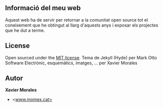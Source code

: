 ## Informació del meu web
Aquest web ha de servir per retornar a la comunitat open source tot el coneixement que he obtingut al llarg d'aquests anys i exposar els projectes que he dut a terme.

## License
Open sourced under the [MIT license](LICENSE.md).
Tema de Jekyll (Hyde) per Mark Otto
Software Electrònic, esquemàtics, imatges, ... per Xavier Morales

## Autor
**Xavier Morales**
- <www.momex.cat>
